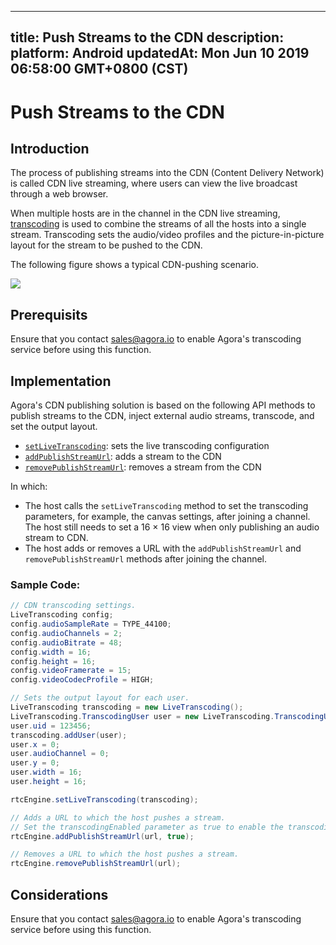 
---
title: Push Streams to the CDN
description: 
platform: Android
updatedAt: Mon Jun 10 2019 06:58:00 GMT+0800 (CST)
---
# Push Streams to the CDN
## Introduction

The process of publishing streams into the CDN (Content Delivery Network) is called CDN live streaming, where users can view the live broadcast through a web browser.

When multiple hosts are in the channel in the CDN live streaming, [transcoding](https://docs.agora.io/en/Agora%20Platform/terms?platform=All%20Platforms#transcoding) is used to combine the streams of all the hosts into a single stream. Transcoding sets the audio/video profiles and the picture-in-picture layout for the stream to be pushed to the CDN.

The following figure shows a typical CDN-pushing scenario.

![](https://web-cdn.agora.io/docs-files/1550737160039)

## Prerequisits

Ensure that you contact sales@agora.io to enable Agora's transcoding service before using this function.

## Implementation

Agora's CDN publishing solution is based on the following API methods to publish streams to the CDN, inject external audio streams, transcode, and set the output layout.

-   [`setLiveTranscoding`](https://docs.agora.io/en/Audio%20Broadcast/API%20Reference/java/classio_1_1agora_1_1rtc_1_1_rtc_engine.html#a3cb9804ae71819038022d7575834b88c): sets the live transcoding configuration
-   [`addPublishStreamUrl`](https://docs.agora.io/en/Audio%20Broadcast/API%20Reference/java/classio_1_1agora_1_1rtc_1_1_rtc_engine.html#a4445b4ca9509cc4e2966b6d308a8f08f): adds a stream to the CDN
-   [`removePublishStreamUrl`](https://docs.agora.io/en/Audio%20Broadcast/API%20Reference/java/classio_1_1agora_1_1rtc_1_1_rtc_engine.html#a87b3f2f17bce8f4cc42b3ee6312d30d4): removes a stream from the CDN

In which:

-  The host calls the `setLiveTranscoding` method to set the transcoding parameters, for example, the canvas settings, after joining a channel. The host still needs to set a 16 &times; 16 view when only publishing an audio stream to CDN.
-  The host adds or removes a URL with the `addPublishStreamUrl` and `removePublishStreamUrl` methods after joining the channel.


### Sample Code:

```java
// CDN transcoding settings.
LiveTranscoding config;
config.audioSampleRate = TYPE_44100;
config.audioChannels = 2;
config.audioBitrate = 48;
config.width = 16;
config.height = 16;
config.videoFramerate = 15;
config.videoCodecProfile = HIGH;

// Sets the output layout for each user.
LiveTranscoding transcoding = new LiveTranscoding();
LiveTranscoding.TranscodingUser user = new LiveTranscoding.TranscodingUser();
user.uid = 123456;
transcoding.addUser(user);
user.x = 0;
user.audioChannel = 0;
user.y = 0;
user.width = 16;
user.height = 16;

rtcEngine.setLiveTranscoding(transcoding);
```

```java
// Adds a URL to which the host pushes a stream.
// Set the transcodingEnabled parameter as true to enable the transcoding service. Once transcoding is enabled, you nee to set the live transcoding configurations by calling the setLiveTranscoding method. We do not recommend transcoding in the case of a single host.
rtcEngine.addPublishStreamUrl(url, true);
```

```java
// Removes a URL to which the host pushes a stream.
rtcEngine.removePublishStreamUrl(url);
```

## Considerations

Ensure that you contact sales@agora.io to enable Agora's transcoding service before using this function.

